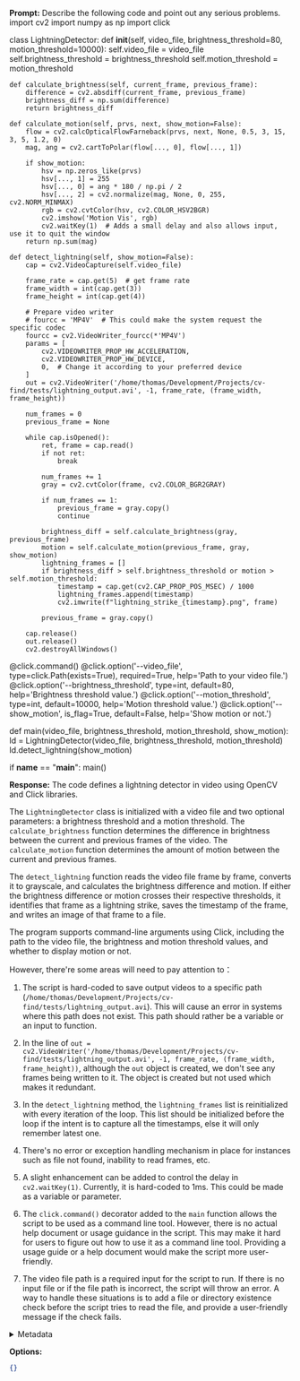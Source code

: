 **Prompt:**
Describe the following code and point out any serious problems. 
import cv2
import numpy as np
import click


class LightningDetector:
    def __init__(self, video_file, brightness_threshold=80, motion_threshold=10000):
        self.video_file = video_file
        self.brightness_threshold = brightness_threshold
        self.motion_threshold = motion_threshold

    def calculate_brightness(self, current_frame, previous_frame):
        difference = cv2.absdiff(current_frame, previous_frame)
        brightness_diff = np.sum(difference)
        return brightness_diff

    def calculate_motion(self, prvs, next, show_motion=False):
        flow = cv2.calcOpticalFlowFarneback(prvs, next, None, 0.5, 3, 15, 3, 5, 1.2, 0)
        mag, ang = cv2.cartToPolar(flow[..., 0], flow[..., 1])

        if show_motion:
            hsv = np.zeros_like(prvs)
            hsv[..., 1] = 255
            hsv[..., 0] = ang * 180 / np.pi / 2
            hsv[..., 2] = cv2.normalize(mag, None, 0, 255, cv2.NORM_MINMAX)
            rgb = cv2.cvtColor(hsv, cv2.COLOR_HSV2BGR)
            cv2.imshow('Motion Vis', rgb)
            cv2.waitKey(1)  # Adds a small delay and also allows input, use it to quit the window
        return np.sum(mag)

    def detect_lightning(self, show_motion=False):
        cap = cv2.VideoCapture(self.video_file)

        frame_rate = cap.get(5)  # get frame rate
        frame_width = int(cap.get(3))
        frame_height = int(cap.get(4))

        # Prepare video writer
        # fourcc = 'MP4V'  # This could make the system request the specific codec
        fourcc = cv2.VideoWriter_fourcc(*'MP4V')
        params = [
            cv2.VIDEOWRITER_PROP_HW_ACCELERATION,
            cv2.VIDEOWRITER_PROP_HW_DEVICE,
            0,  # Change it according to your preferred device
        ]
        out = cv2.VideoWriter('/home/thomas/Development/Projects/cv-find/tests/lightning_output.avi', -1, frame_rate, (frame_width, frame_height))

        num_frames = 0
        previous_frame = None

        while cap.isOpened():
            ret, frame = cap.read()
            if not ret:
                break

            num_frames += 1
            gray = cv2.cvtColor(frame, cv2.COLOR_BGR2GRAY)

            if num_frames == 1:
                previous_frame = gray.copy()
                continue

            brightness_diff = self.calculate_brightness(gray, previous_frame)
            motion = self.calculate_motion(previous_frame, gray, show_motion)
            lightning_frames = []
            if brightness_diff > self.brightness_threshold or motion > self.motion_threshold:
                timestamp = cap.get(cv2.CAP_PROP_POS_MSEC) / 1000
                lightning_frames.append(timestamp)
                cv2.imwrite(f"lightning_strike_{timestamp}.png", frame)

            previous_frame = gray.copy()

        cap.release()
        out.release()
        cv2.destroyAllWindows()

@click.command()
@click.option('--video_file', type=click.Path(exists=True), required=True, help='Path to your video file.')
@click.option('--brightness_threshold', type=int, default=80, help='Brightness threshold value.')
@click.option('--motion_threshold', type=int, default=10000, help='Motion threshold value.')
@click.option('--show_motion', is_flag=True, default=False, help='Show motion or not.')

def main(video_file, brightness_threshold, motion_threshold, show_motion):
    ld = LightningDetector(video_file, brightness_threshold, motion_threshold)
    ld.detect_lightning(show_motion)


if __name__ == "__main__":
    main()

**Response:**
The code defines a lightning detector in video using OpenCV and Click libraries. 

The `LightningDetector` class is initialized with a video file and two optional parameters: a brightness threshold and a motion threshold. The `calculate_brightness` function determines the difference in brightness between the current and previous frames of the video. The `calculate_motion` function determines the amount of motion between the current and previous frames. 

The `detect_lightning` function reads the video file frame by frame, converts it to grayscale, and calculates the brightness difference and motion. If either the brightness difference or motion crosses their respective thresholds, it identifies that frame as a lightning strike, saves the timestamp of the frame, and writes an image of that frame to a file.

The program supports command-line arguments using Click, including the path to the video file, the brightness and motion threshold values, and whether to display motion or not.

However, there're some areas will need to pay attention to：

1. The script is hard-coded to save output videos to a specific path (`/home/thomas/Development/Projects/cv-find/tests/lightning_output.avi`). This will cause an error in systems where this path does not exist. This path should rather be a variable or an input to function.

2. In the line of `out = cv2.VideoWriter('/home/thomas/Development/Projects/cv-find/tests/lightning_output.avi', -1, frame_rate, (frame_width, frame_height))`, although the `out` object is created, we don't see any frames being written to it. The object is created but not used which makes it redundant.

3. In the `detect_lightning` method, the `lightning_frames` list is reinitialized with every iteration of the loop. This list should be initialized before the loop if the intent is to capture all the timestamps, else it will only remember latest one. 

4. There's no error or exception handling mechanism in place for instances such as file not found, inability to read frames, etc.

5. A slight enhancement can be added to control the delay in `cv2.waitKey(1)`. Currently, it is hard-coded to 1ms. This could be made as a variable or parameter.

6. The `click.command()` decorator added to the `main` function allows the script to be used as a command line tool. However, there is no actual help document or usage guidance in the script. This may make it hard for users to figure out how to use it as a command line tool. Providing a usage guide or a help document would make the script more user-friendly.

7. The video file path is a required input for the script to run. If there is no input file or if the file path is incorrect, the script will throw an error. A way to handle these situations is to add a file or directory existence check before the script tries to read the file, and provide a user-friendly message if the check fails.

<details><summary>Metadata</summary>

- Duration: 38240 ms
- Datetime: 2023-10-21T21:57:43.568946
- Model: gpt-4-0613

</details>

**Options:**
```json
{}
```

